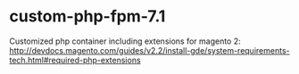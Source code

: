 # custom-php-fpm-7.1
Customized php container including extensions for magento 2: http://devdocs.magento.com/guides/v2.2/install-gde/system-requirements-tech.html#required-php-extensions
